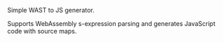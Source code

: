 Simple WAST to JS generator.

Supports WebAssembly s-expression parsing and generates JavaScript code with source maps.

